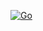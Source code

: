 [![Go](https://github.com/opensvc/oc3/actions/workflows/go.yml/badge.svg)](https://github.com/opensvc/oc3/actions/workflows/go.yml)
